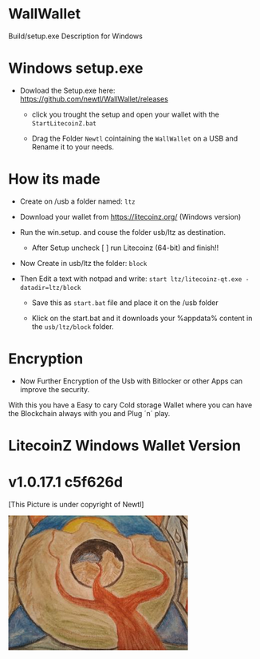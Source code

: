 # WallWallet 

Build/setup.exe Description for Windows


# Windows setup.exe

- Dowload the Setup.exe here: https://github.com/newtl/WallWallet/releases

  
  - click you trought the setup and open your wallet with the ```StartLitecoinZ.bat```

  - Drag the Folder ```Newtl``` cointaining the ```WallWallet``` on a USB and Rename it to your needs.


# How its made

- Create on /usb a folder named: ```ltz```

- Download your wallet from https://litecoinz.org/ (Windows version)

- Run the win.setup. and couse the folder usb/ltz as destination.

  - After Setup uncheck [ ] run Litecoinz (64-bit) and finish!!

- Now Create in usb/ltz the folder: ```block```
 
- Then Edit a text with notpad and write: ``` start ltz/litecoinz-qt.exe -datadir=ltz/block ```

  - Save this as ```start.bat``` file and place it on the /usb folder

  - Klick on the start.bat and it downloads your %appdata% content in the ```usb/ltz/block``` folder.


# Encryption

- Now Further Encryption of the Usb with Bitlocker or other Apps can improve the security.


With this you have a Easy to cary Cold storage Wallet where you can have the Blockchain always with you and Plug ´n´ play.

# LitecoinZ Windows Wallet Version 

# v1.0.17.1 c5f626d


[This Picture is under copyright of Newtl]


![Image of Pic](https://github.com/newtl/WallWallet/blob/master/Pic.jpg)
